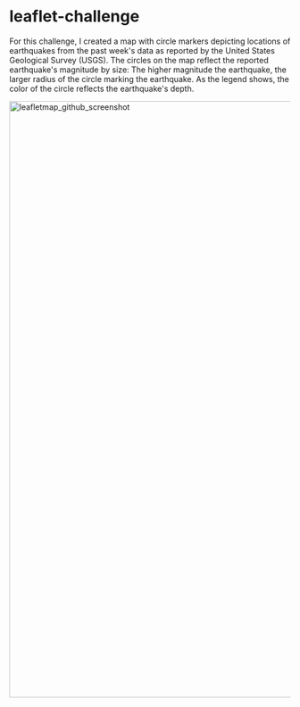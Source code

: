# leaflet-challenge

For this challenge, I created a map with circle markers depicting locations of earthquakes from the past week's data as reported by the United States Geological Survey (USGS). The circles on the map reflect the reported earthquake's magnitude by size: The higher magnitude the earthquake, the larger radius of the circle marking the earthquake. As the legend shows, the color of the circle reflects the earthquake's depth.

<img width="1069" alt="leafletmap_github_screenshot" src="https://user-images.githubusercontent.com/74261427/119837157-51378480-bed0-11eb-8936-a17a41c34671.PNG">
